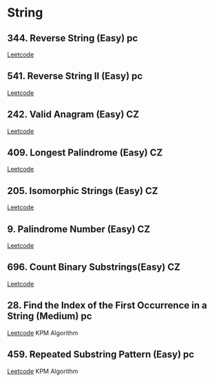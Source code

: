 # String

## 344. Reverse String (Easy) pc
[Leetcode](https://leetcode.com/problems/reverse-string/description/)

## 541. Reverse String II (Easy) pc
[Leetcode](https://leetcode.com/problems/reverse-string-ii/description/)

## 242. Valid Anagram (Easy) CZ
[Leetcode](https://leetcode.com/problems/valid-anagram/description/)

## 409. Longest Palindrome (Easy) CZ
[Leetcode](https://leetcode.com/problems/longest-palindrome/description/) 

## 205. Isomorphic Strings (Easy) CZ
[Leetcode](https://leetcode.com/problems/isomorphic-strings/description/)

## 9. Palindrome Number (Easy) CZ
[Leetcode](https://leetcode.com/problems/palindrome-number/description/)

## 696. Count Binary Substrings(Easy) CZ
[Leetcode](https://leetcode.com/problems/count-binary-substrings/description/)

## 28. Find the Index of the First Occurrence in a String (Medium) pc
[Leetcode](https://leetcode.com/problems/find-the-index-of-the-first-occurrence-in-a-string/description/)
KPM Algorithm

## 459. Repeated Substring Pattern (Easy) pc
[Leetcode](https://leetcode.com/problems/repeated-substring-pattern/description/)
KPM Algorithm
